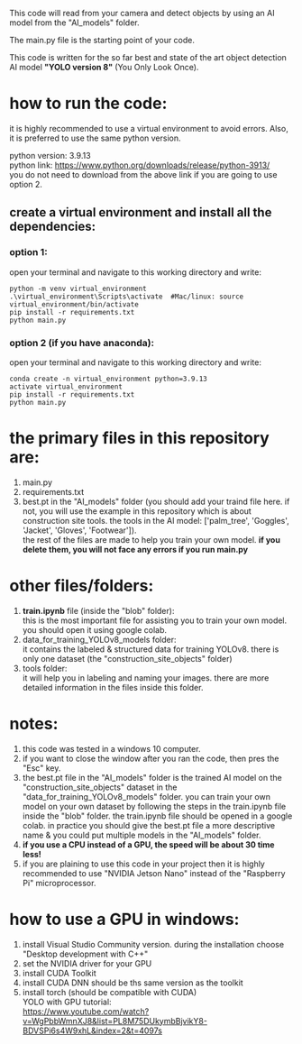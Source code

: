 This code will read from your camera and detect objects by using an AI model from the "AI_models" folder.  

The main.py file is the starting point of your code.  

This code is written for the so far best and state of the art object detection AI model **"YOLO version 8"** (You Only Look Once).



# how to run the code:

it is highly recommended to use a virtual environment to avoid errors. Also, it is preferred to use the same python version.

python version: 3.9.13  
python link: https://www.python.org/downloads/release/python-3913/  
you do not need to download from the above link if you are going to use option 2.

## create a virtual environment and install all the dependencies:  

### option 1:
open your terminal and navigate to this working directory and write:
```
python -m venv virtual_environment  
.\virtual_environment\Scripts\activate  #Mac/linux: source virtual_environment/bin/activate
pip install -r requirements.txt  
python main.py 
```
### option 2 (if you have anaconda):
open your terminal and navigate to this working directory and write:
```
conda create -n virtual_environment python=3.9.13
activate virtual_environment
pip install -r requirements.txt  
python main.py 
```

# the primary files in this repository are:
1. main.py
2. requirements.txt
3. best.pt in the "AI_models" folder (you should add your traind file here. if not, you will use the example in this repository which is about construction site tools. the tools in the AI model: ['palm_tree', 'Goggles', 'Jacket', 'Gloves', 'Footwear']).  
    the rest of the files are made to help you train your own model. **if you delete them, you will not face any errors if you run main.py**


# other files/folders:
1. **train.ipynb** file (inside the "blob" folder):  
   this is the most important file for assisting you to train your own model. you should open it using google colab.
2. data_for_training_YOLOv8_models folder:  
    it contains the labeled & structured data for training YOLOv8. there is only one dataset (the "construction_site_objects" folder)
3. tools folder:  
   it will help you in labeling and naming your images. there are more detailed information in the files inside this folder.


# notes:
1. this code was tested in a windows 10 computer.
2. if you want to close the window after you ran the code, then pres the "Esc" key.
3. the best.pt file in the "AI_models" folder is the trained AI model on the "construction_site_objects" dataset in the "data_for_training_YOLOv8_models" folder. you can train your own model on your own dataset by following the steps in the train.ipynb file inside the "blob" folder. the train.ipynb file should be opened in a google colab. in practice you should give the best.pt file a more descriptive name & you could put multiple models in the "AI_models" folder. 
4. **if you use a CPU instead of a GPU, the speed will be about 30 time less!**
5. if you are plaining to use this code in your project then it is highly recommended to use "NVIDIA Jetson Nano" instead of the "Raspberry Pi" microprocessor.


# how to use a GPU in windows:
1. install Visual Studio Community version. during the installation choose "Desktop development with C++"
2. set the NVIDIA driver for your GPU
3. install CUDA Toolkit
4. install CUDA DNN should be ths same version as the toolkit
5. install torch (should be compatible with CUDA)  
    YOLO with GPU tutorial:  
    https://www.youtube.com/watch?v=WgPbbWmnXJ8&list=PL8M75DUkymbBjvikY8-BDVSPi6s4W9xhL&index=2&t=4097s









